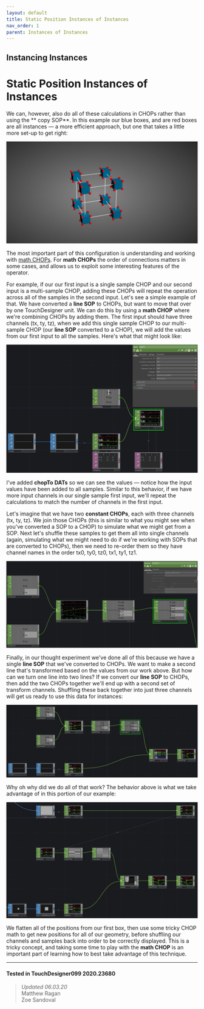 ```yaml
---
layout: default
title: Static Position Instances of Instances
nav_order: 1
parent: Instances of Instances
---
```


## Instancing Instances
# Static Position Instances of Instances

We can, however, also do all of these calculations in CHOPs rather than using the ** copy SOP**. In this example our blue boxes, and are red boxes are all instances — a more efficient approach, but one that takes a little more set-up to get right:

![](https://github.com/mir-lab/td-instacning-copy-temp/blob/master/assets/images/instances-of-instnaces/static-pos/static-pos-01.jpg?raw=true)

The most important part of this configuration is understanding and working with [math CHOPs](https://docs.derivative.ca/Math_CHOP). For **math CHOPs** the order of connections matters in some cases, and allows us to exploit some interesting features of the operator. 

For example, if our our first input is a single sample CHOP and our second input is a multi-sample CHOP, adding these CHOPs will repeat the operation across all of the samples in the second input. Let's see a simple example of that. We have converted a **line SOP** to CHOPs, but want to move that over by one TouchDesigner unit. We can do this by using a **math CHOP** where we're combining CHOPs by adding them. The first input should have three channels (tx, ty, tz), when we add this single sample CHOP to our multi-sample CHOP (our **line SOP** converted to a CHOP), we will add the values from our first input to all the samples. Here's what that might look like:

![](https://github.com/mir-lab/td-instacning-copy-temp/blob/master/assets/images/instances-of-instnaces/static-pos/static-pos-02.jpg?raw=true)

I've added **chopTo DATs** so we can see the values — notice how the input values have been added to all samples. Similar to this behavior, if we have more input channels in our single sample first input, we'll repeat the calculations to match the number of channels in the first input.

Let's imagine that we have two **constant CHOPs**, each with three channels (tx, ty, tz). We join those CHOPs (this is similar to what you might see when you've converted a SOP to a CHOP) to simulate what we might get from a SOP. Next let's shuffle these samples to get them all into single channels (again, simulating what we might need to do if we're working with SOPs that are converted to CHOPs), then we need to re-order them so they have channel names in the order tx0, ty0, tz0, tx1, ty1, tz1.

![](https://github.com/mir-lab/td-instacning-copy-temp/blob/master/assets/images/instances-of-instnaces/static-pos/static-pos-03.jpg?raw=true)

Finally, in our thought experiment we've done all of this because we have a single **line SOP** that we've converted to CHOPs. We want to make a second line that's transformed based on the values from our work above. But how can we turn one line into two lines? If we convert our **line SOP** to CHOPs, then add the two CHOPs together we'll end up with a second set of transform channels. Shuffling these back together into just three channels will get us ready to use this data for instances:

![](https://github.com/mir-lab/td-instacning-copy-temp/blob/master/assets/images/instances-of-instnaces/static-pos/static-pos-04.jpg?raw=true)

Why oh why did we do all of that work? The behavior above is what we take advantage of in this portion of our example:

![](https://github.com/mir-lab/td-instacning-copy-temp/blob/master/assets/images/instances-of-instnaces/static-pos/static-pos-05.jpg?raw=true)

We flatten all of the positions from our first box, then use some tricky CHOP math to get new positions for all of our geometry, before shuffling our channels and samples back into order to be correctly displayed. This is a tricky concept, and taking some time to play with the **math CHOP** is an important part of learning how to best take advantage of this technique.

---

#### Tested in TouchDesigner099 2020.23680 
>*Updated 06.03.20*  
Matthew Ragan  
Zoe Sandoval  